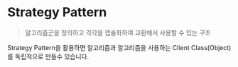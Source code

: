 # Strategy Pattern
> 알고리즘군을 정의하고 각각을 캡슐화하여 교환해서 사용할 수 있는 구조

Strategy Pattern을 활용하면 알고리즘과 알고리즘을 사용하는 Client Class(Object)를 독립적으로 만들수 있습니다.
